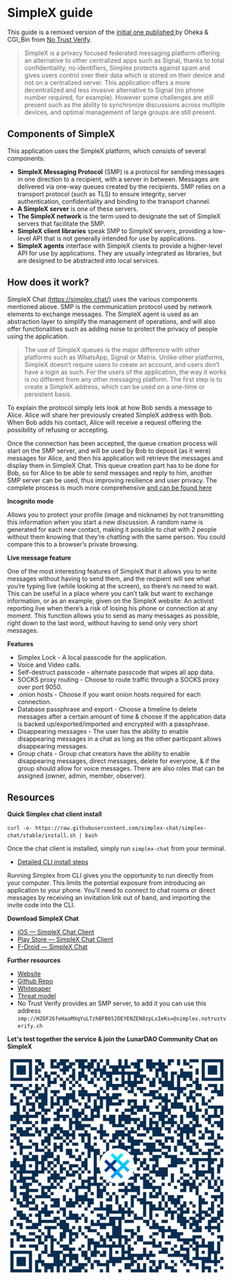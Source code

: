 # SimpleX guide

This guide is a remixed version of the [initial one published ](https://medium.com/notrustverify/what-is-simplex-chat) by Oheka & CGI_Bin from [No Trust Verify](https://notrustverify.ch).

> SimpleX is a privacy focused federated messaging platform offering an alternative to other centralized apps such as Signal, thanks to total confidentiality, no identifiers, Simplex protects against spam and gives users control over their data which is stored on their device and not on a centralized server. This application offers a more decentralized and less invasive alternative to Signal (no phone number required, for example). However some challenges are still present such as the ability to synchronize discussions across multiple devices, and optimal management of large groups are still present. 
 
## Components of SimpleX

This application uses the SimpleX platform, which consists of several components:

* **SimpleX Messaging Protocol** (SMP) is a protocol for sending messages in one direction to a recipient, with a server in between. Messages are delivered via one-way queues created by the recipients. SMP relies on a transport protocol (such as TLS) to ensure integrity, server authentication, confidentiality and binding to the transport channel.  
* **A SimpleX server** is one of these servers.  
* **The SimpleX network** is the term used to designate the set of SimpleX servers that facilitate the SMP.  
* **SimpleX client libraries** speak SMP to SimpleX servers, providing a low-level API that is not generally intended for use by applications.  
* **SimpleX agents** interface with SimpleX clients to provide a higher-level API for use by applications. They are usually integrated as libraries, but are designed to be abstracted into local services.

## How does it work?

SimpleX Chat (https://simplex.chat/) uses the various components mentioned above. SMP is the communication protocol used by network elements to exchange messages. The SimpleX agent is used as an abstraction layer to simplify the management of operations, and will also offer functionalities such as adding noise to protect the privacy of people using the application.

> The use of SimpleX queues is the major difference with other platforms such as WhatsApp, Signal or Matrix. Unlike other platforms, SimpleX doesn’t require users to create an account, and users don’t have a login as such.
> 	For the users of the application, the way it works is no different from any other messaging platform. The first step is to create a SimpleX address, which can be used on a one-time or persistent basis.

To explain the protocol simply lets look at how Bob sends a message to Alice. Alice will share her previously created SimpleX address with Bob. When Bob adds his contact, Alice will receive a request offering the possibility of refusing or accepting.

Once the connection has been accepted, the queue creation process will start on the SMP server, and will be used by Bob to deposit (as it were) messages for Alice, and then his application will retrieve the messages and display them in SimpleX Chat. This queue creation part has to be done for Bob, so for Alice to be able to send messages and reply to him, another SMP server can be used, thus improving resilience and user privacy. The complete process is much more comprehensive [and can be found here](https://github.com/simplex-chat/simplexmq/blob/stable/protocol/overview-tjr.md)

**Incognito mode**

Allows you to protect your profile (image and nickname) by not transmitting this information when you start a new discussion. A random name is generated for each new contact, making it possible to chat with 2 people without them knowing that they’re chatting with the same person. You could compare this to a browser’s private browsing.

**Live message feature**

One of the most interesting features of SimpleX that it allows you to write messages without having to send them, and the recipient will see what you’re typing live (while looking at the screen), so there’s no need to wait. This can be useful in a place where you can’t talk but want to exchange information, or as an example, given on the SimpleX website:
An activist reporting live when there’s a risk of losing his phone or connection at any moment. This function allows you to send as many messages as possible, right down to the last word, without having to send only very short messages.  
  
**Features**

* Simplex Lock  - A local passcode for the application.  
* Voice and Video calls.  
* Self-destruct passcode - alternate passcode that wipes all app data.  
* SOCKS proxy routing  - Choose to route traffic through a SOCKS proxy over port 9050.  
* .onion hosts - Choose if you want onion hosts required for each connection.  
* Database passphrase and export - Choose a timeline to delete messages after a certain amount of time & choose if the application data is backed up/exported/imported and encrypted with a passphrase.  
* Disappearing messages - The user has the ability to enable disappearing messages in a chat as long as the other particpant allows disappearing messages.  
* Group chats - Group chat creators have the ability to enable disappearing messages, direct messages, delete for everyone, & if the group should allow for voice messages. There are also roles that can be assigned (owner, admin, member, observer).

## Resources

**Quick Simplex chat client install**

`curl -o- https://raw.githubusercontent.com/simplex-chat/simplex-chat/stable/install.sh | bash`

Once the chat client is installed, simply run `simplex-chat` from your terminal.

* [Detailed CLI install steps](https://github.com/simplex-chat/simplex-chat/blob/stable/docs/CLI.md)

Running Simplex from CLI gives you the opportunity to run directly from your computer. This limits the potential exposure from introducing an application to your phone. You'll need to connect to chat rooms or direct messages by receiving an invitation link out of band, and importing the invite code into the CLI. 

**Download SimpleX Chat**

* [iOS — SimpleX Chat Client](https://apps.apple.com/us/app/simplex-chat/id1605771084)  
* [Play Store — SimpleX Chat Client](https://play.google.com/store/apps/details?id=chat.simplex.app&pli=1)  
* [F-Droid — SimpleX Chat](https://app.simplex.chat/)

**Further resources**

* [Website](https://simplex.chat/)  
* [Github Repo ](https://github.com/simplex-chat)  
* [Whitepaper](https://github.com/simplex-chat/simplexmq/blob/stable/protocol/overview-tjr.md)  
* [Threat model](https://github.com/simplex-chat/simplexmq/blob/stable/protocol/overview-tjr.md#threat-model)  
* No Trust Verify provides an SMP server, to add it you can use this address `smp://HZOF26feHaaMXqYuLTzhBFB652DEYENZEN8zpLxIeKs=@simplex.notrustverify.ch `

**Let's test together the service & join the LunarDAO Community Chat on SimpleX**

![paste QR code here ](pics/LunarDAO_Simplex.jpg)
